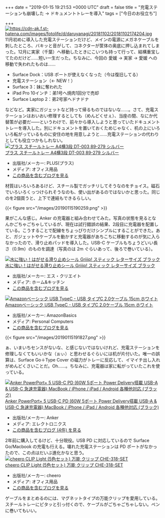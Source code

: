 
+++
date = "2019-01-15 19:21:53 +0000 UTC"
draft = false
title = "充電ステーションも崩壊した → ドキュメントトレーを導入"
tags = ["今日のお役立ち"]

+++
<a href="https://cdn-ak.f.st-hatena.com/images/fotolife/d/daruyanagi/20181102/20181102174204.jpg" class="http-image" target="_blank"><img src="https://cdn-ak.f.st-hatena.com/images/fotolife/d/daruyanagi/20181102/20181102174204.jpg" class="http-image" alt="https://cdn-ak.f.st-hatena.com/images/fotolife/d/daruyanagi/20181102/20181102174204.jpg"/></a>11月初めに導入した充電ステーションだけど、メインの電源にメガネケーブルを刺したところ、バキッと音がして、コネクターが筐体の奥底に押し込まれてしまった。12月に実家（千葉）へ移動したときにこいつも持って行って、結構重宝してたのだけど……短い一生だった。ちなみに、今回の 愛媛 → 実家 → 愛媛 への移動で失われたものは……

<ul>
<li>Surface Dock：USB ポートが使えなくなった（今は復旧してる）</li>
<li>充電ステーション（← NEW！）</li>
<li>Surface 3：妹に奪われた</li>
<li>iPad Pro 10インチ：弟1号へ焼肉1回分で売却</li>
<li>Surface Laptop 2：弟2号家へドナドナ</li>
</ul>などなど。実家にガジェットなど持って帰るものではないな……。さて、充電ステーションはおいおい修理するとしても（めんどくせぇ）、当座の間、なにか代替策が必要だ――というわけで、前々から導入しようと思っていたドキュメントトレーを導入した。別にドキュメントを置いておくためじゃなく、机の上にいろいろ転がっているものに安住の地を用意しようと……充電ステーションの代わりとしても役立つかもしれない。<div class="hatena-asin-detail"><a href="http://www.amazon.co.jp/exec/obidos/ASIN/B00BS251N0/bestylesnet-22/"><img src="https://images-fe.ssl-images-amazon.com/images/I/41F2Ni6wMcL._SL160_.jpg" class="hatena-asin-detail-image" alt="プラス スチールトレー A4横3段 DT-003 89-279 シルバー" title="プラス スチールトレー A4横3段 DT-003 89-279 シルバー"/></a><div class="hatena-asin-detail-info"><a href="http://www.amazon.co.jp/exec/obidos/ASIN/B00BS251N0/bestylesnet-22/">プラス スチールトレー A4横3段 DT-003 89-279 シルバー</a><ul><li><span class="hatena-asin-detail-label">出版社/メーカー:</span> PLUS(プラス)</li><li><span class="hatena-asin-detail-label">メディア:</span> オフィス用品</li><li><a href="http://d.hatena.ne.jp/asin/B00BS251N0/bestylesnet-22" target="_blank">この商品を含むブログを見る</a></li></ul></div><div class="hatena-asin-detail-foot"></div></div>材質はいろいろあるけど、スチール製でガッチリしてそうなのをチョイス。磁石でいろいろくっつけられそうなのも、使い出があるのではないかと思った。同じのを2個買うと、上下で連結もできるらしい。

{{< figure src="/images/20190115190259.png"  >}}

果がこんな感じ。Anker の充電器と組み合わせてみた。写真の状態を見るとなんかごちゃごちゃしているが、現在は試行錯誤の結果、2段目に充電器を配置している。こうすることで配線をちょっぴりだけシンプルにすることができた。あと、ガジェットやケーブルを動かすと充電器があちこちに移動するのが気に入らなかったので、滑り止めパッドを導入した。USB-C ケーブルもちょうどいい長さ（0.9m）のものを調達（写真のは 2m ぐらいあって、後ろで巻いている）。<div class="hatena-asin-detail"><a href="http://www.amazon.co.jp/exec/obidos/ASIN/B0749CM2Z6/bestylesnet-22/"><img src="https://images-fe.ssl-images-amazon.com/images/I/41OJJweavkL._SL160_.jpg" class="hatena-asin-detail-image" alt="水に強い！はがせる滑り止めシール Griiip! スティック レターサイズ ブラック" title="水に強い！はがせる滑り止めシール Griiip! スティック レターサイズ ブラック"/></a><div class="hatena-asin-detail-info"><a href="http://www.amazon.co.jp/exec/obidos/ASIN/B0749CM2Z6/bestylesnet-22/">水に強い！はがせる滑り止めシール Griiip! スティック レターサイズ ブラック</a><ul><li><span class="hatena-asin-detail-label">出版社/メーカー:</span> エス・クリエイト</li><li><span class="hatena-asin-detail-label">メディア:</span> ホーム&amp;キッチン</li><li><a href="http://d.hatena.ne.jp/asin/B0749CM2Z6/bestylesnet-22" target="_blank">この商品を含むブログを見る</a></li></ul></div><div class="hatena-asin-detail-foot"></div></div><div class="hatena-asin-detail"><a href="http://www.amazon.co.jp/exec/obidos/ASIN/B01LONQ3TS/bestylesnet-22/"><img src="https://images-fe.ssl-images-amazon.com/images/I/3123OajCcYL._SL160_.jpg" class="hatena-asin-detail-image" alt="Amazonベーシック USB TypeC - USB タイプC 2.0ケーブル 15cm ホワイト" title="Amazonベーシック USB TypeC - USB タイプC 2.0ケーブル 15cm ホワイト"/></a><div class="hatena-asin-detail-info"><a href="http://www.amazon.co.jp/exec/obidos/ASIN/B01LONQ3TS/bestylesnet-22/">Amazonベーシック USB TypeC - USB タイプC 2.0ケーブル 15cm ホワイト</a><ul><li><span class="hatena-asin-detail-label">出版社/メーカー:</span> AmazonBasics</li><li><span class="hatena-asin-detail-label">メディア:</span> Personal Computers</li><li><a href="http://d.hatena.ne.jp/asin/B01LONQ3TS/bestylesnet-22" target="_blank">この商品を含むブログを見る</a></li></ul></div><div class="hatena-asin-detail-foot"></div></div>

{{< figure src="/images/20190115191827.png"  >}}

ぁ、いまいちセンスがないな、と感じないではないけれど、充電ステーションを修理しなくてもいいかな（ぉぃ）と思わせるぐらいには机が片付いた。唯一の誤算は、Surface Go＋Type Cover の磁力がトレーに反応して、イマイチ出し入れがめんどくさいことだ。Oh……。ちなみに、充電器は家に転がっていたこれを使っている。<div class="hatena-asin-detail"><a href="http://www.amazon.co.jp/exec/obidos/ASIN/B01C8LM7Y0/bestylesnet-22/"><img src="https://images-fe.ssl-images-amazon.com/images/I/41wHoTXFg5L._SL160_.jpg" class="hatena-asin-detail-image" alt="Anker PowerPort+ 5 USB-C PD (60W 5ポート Power Delivery搭載 USB-A &amp; USB-C 急速充電器) MacBook / iPhone / iPad / Android 各種他対応 (ブラック)" title="Anker PowerPort+ 5 USB-C PD (60W 5ポート Power Delivery搭載 USB-A &amp; USB-C 急速充電器) MacBook / iPhone / iPad / Android 各種他対応 (ブラック)"/></a><div class="hatena-asin-detail-info"><a href="http://www.amazon.co.jp/exec/obidos/ASIN/B01C8LM7Y0/bestylesnet-22/">Anker PowerPort+ 5 USB-C PD (60W 5ポート Power Delivery搭載 USB-A &amp; USB-C 急速充電器) MacBook / iPhone / iPad / Android 各種他対応 (ブラック)</a><ul><li><span class="hatena-asin-detail-label">出版社/メーカー:</span> Anker</li><li><span class="hatena-asin-detail-label">メディア:</span> エレクトロニクス</li><li><a href="http://d.hatena.ne.jp/asin/B01C8LM7Y0/bestylesnet-22" target="_blank">この商品を含むブログ (4件) を見る</a></li></ul></div><div class="hatena-asin-detail-foot"></div></div>2年前に購入してるけど、十分現役。USB PD に対応しているので Surface Go/Macbook の充電も行える。壊れた充電ステーションは PD ポートがなかったので、この点はだいぶ進化かなと思う。<div class="hatena-asin-detail"><a href="http://www.amazon.co.jp/exec/obidos/ASIN/B01NAMUCAF/bestylesnet-22/"><img src="https://images-fe.ssl-images-amazon.com/images/I/41bYCDC6tBL._SL160_.jpg" class="hatena-asin-detail-image" alt="cheero CLIP Light (5色セット) 万能 クリップ CHE-318-SET" title="cheero CLIP Light (5色セット) 万能 クリップ CHE-318-SET"/></a><div class="hatena-asin-detail-info"><a href="http://www.amazon.co.jp/exec/obidos/ASIN/B01NAMUCAF/bestylesnet-22/">cheero CLIP Light (5色セット) 万能 クリップ CHE-318-SET</a><ul><li><span class="hatena-asin-detail-label">出版社/メーカー:</span> cheero</li><li><span class="hatena-asin-detail-label">メディア:</span> オフィス用品</li><li><a href="http://d.hatena.ne.jp/asin/B01NAMUCAF/bestylesnet-22" target="_blank">この商品を含むブログを見る</a></li></ul></div><div class="hatena-asin-detail-foot"></div></div>ゲーブルをまとめるのには、マグネットタイプの万能クリップを愛用している。スチールトレーにピタッと引っ付くので、ケーブルがごちゃごちゃしない。ペンに巻いてもいい。


